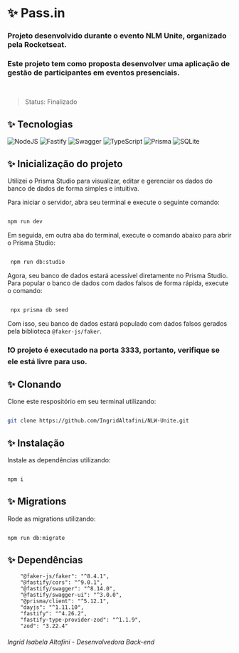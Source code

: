 <h1>✨ Pass.in</h1> 

  <h3>Projeto desenvolvido durante o evento NLM Unite, organizado pela Rocketseat.</h3> 

  <h3>Este projeto tem como proposta desenvolver uma aplicação de gestão de participantes em eventos presenciais.</h3> 

</br> 

> Status: Finalizado

  <h2>✨ Tecnologias</h2> 

  ![NodeJS](https://img.shields.io/badge/Node.js-43853D?style=for-the-badge&logo=node.js&logoColor=white")
  ![Fastify](https://img.shields.io/badge/fastify-%23000000.svg?style=for-the-badge&logo=fastify&logoColor=white)
  ![Swagger](https://img.shields.io/badge/Swagger-85EA2D?style=for-the-badge&logo=swagger&logoColor=white)
  ![TypeScript](https://img.shields.io/badge/TypeScript-007ACC?style=for-the-badge&logo=typescript&logoColor=white) 
  ![Prisma](https://img.shields.io/badge/Prisma-2D3748?style=for-the-badge&logo=prisma&logoColor=white)
  ![SQLite](https://img.shields.io/badge/SQLite-07405E?style=for-the-badge&logo=sqlite&logoColor=white) 


  <h2>✨ Inicialização do projeto</h2> 

  Utilizei o Prisma Studio para visualizar, editar e gerenciar os dados do banco de dados de forma simples e intuitiva.

  Para iniciar o servidor, abra seu terminal e execute o seguinte comando:

  ```bash 

  npm run dev 

  ``` 
  
  Em seguida, em outra aba do terminal, execute o comando abaixo para abrir o Prisma Studio:

```bash 

 npm run db:studio

```

Agora, seu banco de dados estará acessível diretamente no Prisma Studio. Para popular o banco de dados com dados falsos de forma rápida, execute o comando:

```bash 

 npx prisma db seed

```

Com isso, seu banco de dados estará populado com dados falsos gerados pela biblioteca <code>@faker-js/faker</code>.

  <h3>❗O projeto é executado na porta 3333, portanto, verifique se ele está livre para uso.</h3> 

<h2>✨ Clonando</h2> 

Clone este respositório em seu terminal utilizando: 

```bash 

git clone https://github.com/IngridAltafini/NLW-Unite.git

``` 

<h2>✨ Instalação</h2> 

Instale as dependências utilizando: 

```bash 

npm i 

``` 

<h2>✨ Migrations</h2> 

Rode as migrations utilizando: 

```bash 

npm run db:migrate

``` 

<h2>✨ Dependências</h2> 

```
    "@faker-js/faker": "^8.4.1",
    "@fastify/cors": "^9.0.1",
    "@fastify/swagger": "^8.14.0",
    "@fastify/swagger-ui": "^3.0.0",
    "@prisma/client": "^5.12.1",
    "dayjs": "^1.11.10",
    "fastify": "^4.26.2",
    "fastify-type-provider-zod": "^1.1.9",
    "zod": "3.22.4"
``` 
###### Ingrid Isabela Altafini - Desenvolvedora Back-end


